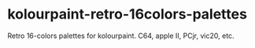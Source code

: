 # kolourpaint-retro-16colors-palettes
Retro 16-colors palettes for kolourpaint. C64, apple II, PCjr, vic20, etc.
